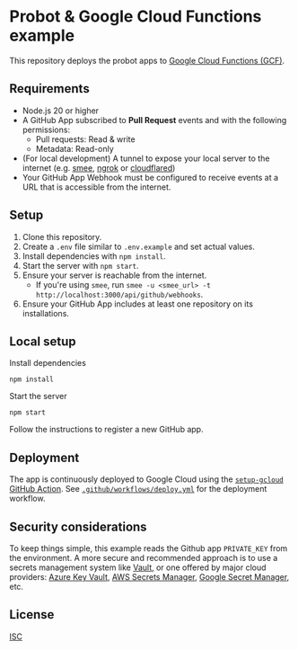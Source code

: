 # Probot & Google Cloud Functions example

This repository deploys the probot apps to [Google Cloud Functions (GCF)](https://cloud.google.com/functions).

## Requirements

- Node.js 20 or higher
- A GitHub App subscribed to **Pull Request** events and with the following permissions:
  - Pull requests: Read & write
  - Metadata: Read-only
- (For local development) A tunnel to expose your local server to the internet (e.g. [smee](https://smee.io/), [ngrok](https://ngrok.com/) or [cloudflared](https://developers.cloudflare.com/cloudflare-one/connections/connect-apps/install-and-setup/tunnel-guide/local/))
- Your GitHub App Webhook must be configured to receive events at a URL that is accessible from the internet.

## Setup

1. Clone this repository.
2. Create a `.env` file similar to `.env.example` and set actual values.
3. Install dependencies with `npm install`.
4. Start the server with `npm start`.
5. Ensure your server is reachable from the internet.
    - If you're using `smee`, run `smee -u <smee_url> -t http://localhost:3000/api/github/webhooks`.
6. Ensure your GitHub App includes at least one repository on its installations.

## Local setup

Install dependencies

```
npm install
```

Start the server

```
npm start
```

Follow the instructions to register a new GitHub app.

## Deployment

The app is continuously deployed to Google Cloud using the [`setup-gcloud` GitHub Action](https://github.com/google-github-actions/setup-gcloud). See [`.github/workflows/deploy.yml`](.github/workflows/deploy.yml) for the deployment workflow.

## Security considerations

To keep things simple, this example reads the Github app `PRIVATE_KEY` from the
environment. A more secure and recommended approach is to use a secrets management system
like [Vault](https://www.vaultproject.io/use-cases/key-management), or one offered
by major cloud providers:
[Azure Key Vault](https://learn.microsoft.com/en-us/azure/key-vault/secrets/quick-create-node?tabs=windows),
[AWS Secrets Manager](https://docs.aws.amazon.com/AWSJavaScriptSDK/v3/latest/clients/client-secrets-manager/),
[Google Secret Manager](https://cloud.google.com/nodejs/docs/reference/secret-manager/latest),
etc.

## License

[ISC](LICENSE)